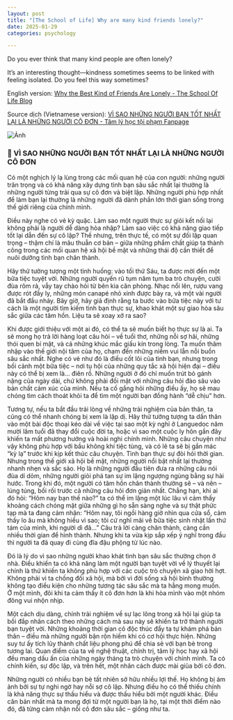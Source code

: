 ```yaml
---
layout: post
title: "[The School of Life] Why are many kind friends lonely?"
date: 2025-01-29
categories: psychology

---
```


Do you ever think that many kind people are often lonely?

It’s an interesting thought—kindness sometimes seems to be linked with feeling isolated. Do you feel this way sometimes?

English version: [Why the Best Kind of Friends Are Lonely - The School Of Life Blog](https://www.theschooloflife.com/article/why-lonely-people-make-the-best-friends/)

Source dịch (Vietnamese version): [VÌ SAO NHỮNG NGƯỜI BẠN TỐT NHẤT LẠI LÀ NHỮNG NGƯỜI CÔ ĐƠN  - Tâm lý học tội phạm Fanpage](https://www.facebook.com/share/p/1E69k1dtCn/)

![Ảnh](https://scontent.fsgn6-2.fna.fbcdn.net/v/t39.30808-6/470648539_573824905282571_3068707043757856059_n.jpg?_nc_cat=102&ccb=1-7&_nc_sid=f727a1&_nc_eui2=AeGnpYEbj9U1DrBTksKLbmcAONCige5OjDw40KKB7k6MPFO6NiOUjbpDnee2V54HplGVcPHfH-tnvYSX8T1AwWjz&_nc_ohc=v-3_kJyBByUQ7kNvgGsR8h1&_nc_oc=Adir6Fpxw45d0W6xAYNoDJFAHhXG0wfr8nG443lmilYiGu6FZyKVomYpgBk_9DSvlPc&_nc_zt=23&_nc_ht=scontent.fsgn6-2.fna&_nc_gid=AJfZEoMSYKWomBtmHYUBTli&oh=00_AYDBzriccF_xOjaNDhbIBm3IINHh-KbUY5FxnjNlUk85KQ&oe=679FE125)

### 🌼 VÌ SAO NHỮNG NGƯỜI BẠN TỐT NHẤT LẠI LÀ NHỮNG NGƯỜI CÔ ĐƠN

Có một nghịch lý lạ lùng trong các mối quan hệ của con người: những người trân trọng và có khả năng xây dựng tình bạn sâu sắc nhất lại thường là những người từng trải qua sự cô đơn và biệt lập. Những người phù hợp nhất để làm bạn lại thường là những người đã dành phần lớn thời gian sống trong thế giới riêng của chính mình.

Điều này nghe có vẻ kỳ quặc. Làm sao một người thực sự giỏi kết nối lại không phải là người dễ dàng hòa nhập? Làm sao việc có khả năng giao tiếp tốt lại dẫn đến sự cô lập? Thế nhưng, trên thực tế, có một sự đối lập quan trọng – thậm chí là mâu thuẫn cơ bản – giữa những phẩm chất giúp ta thành công trong các mối quan hệ xã hội bề mặt và những thái độ cần thiết để nuôi dưỡng tình bạn chân thành.

Hãy thử tưởng tượng một tình huống: vào tối thứ Sáu, ta được mời đến một bữa tiệc tuyệt vời. Những người quyến rũ tụm năm tụm ba trò chuyện, cười đùa rôm rả, vẫy tay chào hỏi từ bên kia căn phòng. Nhạc nổi lên, rượu vang được rót đầy ly, những món canapé nhỏ xinh được bày ra, và một vài người đã bắt đầu nhảy. Bây giờ, hãy giả định rằng ta bước vào bữa tiệc này với tư cách là một người tìm kiếm tình bạn thực sự, khao khát một sự giao hòa sâu sắc giữa các tâm hồn. Liệu ta sẽ xoay xở ra sao?

Khi được giới thiệu với một ai đó, có thể ta sẽ muốn biết họ thực sự là ai. Ta sẽ mong họ trả lời hàng loạt câu hỏi – về tuổi thơ, những nỗi sợ hãi, những thói quen bí mật, và cả những khúc mắc giấu kín trong lòng. Ta muốn thâm nhập vào thế giới nội tâm của họ, chạm đến những niềm vui lẫn nỗi buồn sâu sắc nhất. Nghe có vẻ như đó là điều cốt lõi của tình bạn, nhưng trong bối cảnh một bữa tiệc – nơi tụ hội của những quy tắc xã hội hiện đại – điều này có thể bị xem là... điên rồ. Những người ở đó chỉ muốn trút bỏ gánh nặng của ngày dài, chứ không phải đối mặt với những câu hỏi đào sâu vào bản chất cảm xúc của mình. Nếu ta cố gắng hỏi những điều ấy, họ sẽ mau chóng tìm cách thoát khỏi ta để tìm một người bạn đồng hành “dễ chịu” hơn.

Tương tự, nếu ta bắt đầu trải lòng về những trải nghiệm của bản thân, ta cũng có thể nhanh chóng bị xem là lập dị. Hãy thử tưởng tượng ta dấn thân vào một bài độc thoại kéo dài về việc tại sao một kỳ nghỉ ở Languedoc năm mười lăm tuổi đã thay đổi cuộc đời ta, hoặc vì sao một cuộc ly hôn gần đây khiến ta mất phương hướng và hoài nghi chính mình. Những câu chuyện như vậy không phù hợp với bầu không khí tiệc tùng, và có lẽ ta sẽ bị gắn mác “kỳ lạ” trước khi kịp kết thúc câu chuyện.
Tình bạn thực sự đòi hỏi thời gian. Nhưng trong thế giới xã hội bề mặt, những người nổi bật nhất lại thường nhanh nhẹn và sắc sảo. Họ là những người đầu tiên đưa ra những câu nói đùa dí dỏm, những người giỏi phá tan sự im lặng ngượng ngùng bằng sự hài hước. Trong khi đó, một người có tâm hồn chân thành thường sẽ – và nên – lúng túng, bối rối trước cả những câu hỏi đơn giản nhất. Chẳng hạn, khi ai đó hỏi: “Hôm nay bạn thế nào?” ta có thể im lặng một lúc lâu vì cảm thấy khoảng cách chóng mặt giữa những gì họ sẵn sàng nghe và sự thật phức tạp mà ta đang cảm nhận: “Hôm nay, tôi ngồi hàng giờ nhìn qua cửa sổ, cảm thấy lo âu mà không hiểu vì sao; tôi cứ nghĩ mãi về bữa tiệc sinh nhật lần thứ tám của mình, khi người dì đã...” Câu trả lời càng chân thành, càng cần nhiều thời gian để hình thành. Nhưng khi ta vừa kịp sắp xếp ý nghĩ trong đầu thì người ta đã quay đi cùng đĩa đậu phộng từ lúc nào.

Đó là lý do vì sao những người khao khát tình bạn sâu sắc thường chọn ở nhà. Điều khiến ta có khả năng làm một người bạn tuyệt vời về lý thuyết lại chính là thứ khiến ta không phù hợp với các cuộc trò chuyện xã giao hời hợt. Không phải vì ta chống đối xã hội, mà bởi vì đời sống xã hội bình thường không tạo điều kiện cho những tương tác sâu sắc mà ta hằng mong muốn. Ở một mình, đôi khi ta cảm thấy ít cô đơn hơn là khi hòa mình vào một nhóm đông vui nhộn nhịp.

Một cách dịu dàng, chính trải nghiệm về sự lạc lõng trong xã hội lại giúp ta bồi đắp nhân cách theo những cách mà sau này sẽ khiến ta trở thành người bạn tuyệt vời. Những khoảng thời gian cô độc thúc đẩy ta tự khám phá bản thân – điều mà những người bận rộn hiếm khi có cơ hội thực hiện. Những suy tư ấy tích lũy thành chất liệu phong phú để chia sẻ với bạn bè trong tương lai. Quan điểm của ta về nghệ thuật, chính trị, tâm lý học hay xã hội đều mang dấu ấn của những ngày tháng ta trò chuyện với chính mình. Ta có chính kiến, sự độc lập, và trên hết, một nhân cách được mài giũa bởi cô đơn.

Những người có nhiều bạn bè tất nhiên sở hữu nhiều lợi thế. Họ không bị ám ảnh bởi sự tự nghi ngờ hay nỗi sợ cô lập. Nhưng điều họ có thể thiếu chính là khả năng thực sự thấu hiểu và được thấu hiểu bởi một người khác. Điều căn bản nhất mà ta mong đợi từ một người bạn là họ, tại một thời điểm nào đó, đã từng cảm nhận nỗi cô đơn sâu sắc – giống như ta.
